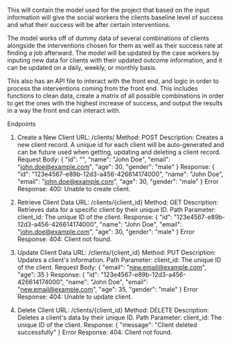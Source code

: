 This will contain the model used for the project that based on the input information will give the social workers the clients baseline level of success and what their success will be after certain interventions.

The model works off of dummy data of several combinations of clients alongside the interventions chosen for them as well as their success rate at finding a job afterward. The model will be updated by the case workers by inputing new data for clients with their updated outcome information, and it can be updated on a daily, weekly, or monthly basis.

This also has an API file to interact with the front end, and logic in order to process the interventions coming from the front end. This includes functions to clean data, create a matrix of all possible combinations in order to get the ones with the highest increase of success, and output the results in a way the front end can interact with.


Endpoints
1. Create a New Client
URL: /clients/
Method: POST
Description: Creates a new client record. A unique id for each client will be auto-generated and can be future used when getting, updating and deleting a client record.
Request Body:
{ "id": "",
  "name": "John Doe",
  "email": "john.doe@example.com",
  "age": 30,
  "gender": "male"
}
Response:
{
  "id": "123e4567-e89b-12d3-a456-426614174000",
  "name": "John Doe",
  "email": "john.doe@example.com",
  "age": 30,
  "gender": "male"
}
Error Response:
400: Unable to create client.


2. Retrieve Client Data
URL: /clients/{client_id}
Method: GET
Description: Retrieves data for a specific client by their unique ID.
Path Parameter:
client_id: The unique ID of the client.
Response:
{
  "id": "123e4567-e89b-12d3-a456-426614174000",
  "name": "John Doe",
  "email": "john.doe@example.com",
  "age": 30,
  "gender": "male"
}
Error Response:
404: Client not found.

3. Update Client Data
URL: /clients/{client_id}
Method: PUT
Description: Updates a client's information.
Path Parameter:
client_id: The unique ID of the client.
Request Body:
{
  "email": "new.email@example.com",
  "age": 35
}
Response:
{
  "id": "123e4567-e89b-12d3-a456-426614174000",
  "name": "John Doe",
  "email": "new.email@example.com",
  "age": 35,
  "gender": "male"
}
Error Response:
404: Unable to update client.

4. Delete Client
URL: /clients/{client_id}
Method: DELETE
Description: Deletes a client's data by their unique ID.
Path Parameter:
client_id: The unique ID of the client.
Response:
{
  "message": "Client deleted successfully"
}
Error Response:
404: Client not found.
